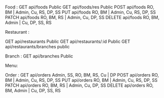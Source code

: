 Food :
GET     api/foods                   Public
GET     api/foods/res               Public
POST    api/foods                   RO, BM                      |   Admin, Cu, RS, DP, SS
PUT     api/foods                   RO, BM                      |   Admin, Cu, RS, DP, SS
PATCH   api/foods                   RO, BM, RS                  |   Admin, Cu, DP, SS
DELETE  api/foods                   RO, BM, Admin               |   Cu, DP, SS, RS

Restaurant :

GET api/restaurants                 Public
GET api/restaurants/:id             Public
GET api/restaurants/branches        public


Branch :
GET api/branches                    Public

Menu:

Order :
GET     api/orders                  Admin, SS, RO, BM, RS, Cu   |   DP
POST    api/orders                  RO, BM                      |   Admin, Cu, RS, DP, SS
PUT     api/orders                  RO, BM                      |   Admin, Cu, RS, DP, SS
PATCH   api/orders                  RO, BM, RS                  |   Admin, Cu, DP, SS
DELETE  api/orders                  RO, BM, Admin               |   Cu, DP, SS, RS
